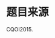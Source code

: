 
<img src="/upload/image/20150413/20150413174246_42170.png" alt=""/><img src="/upload/image/20150413/20150413174252_57338.png" alt=""/><br/>
<div class="content">

# 题目来源


CQOI2015.<br/>
